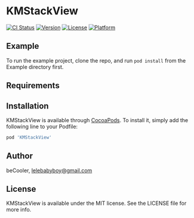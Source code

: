 # KMStackView

[![CI Status](https://img.shields.io/travis/beCooler/KMStackView.svg?style=flat)](https://travis-ci.org/beCooler/KMStackView)
[![Version](https://img.shields.io/cocoapods/v/KMStackView.svg?style=flat)](https://cocoapods.org/pods/KMStackView)
[![License](https://img.shields.io/cocoapods/l/KMStackView.svg?style=flat)](https://cocoapods.org/pods/KMStackView)
[![Platform](https://img.shields.io/cocoapods/p/KMStackView.svg?style=flat)](https://cocoapods.org/pods/KMStackView)

## Example

To run the example project, clone the repo, and run `pod install` from the Example directory first.

## Requirements

## Installation

KMStackView is available through [CocoaPods](https://cocoapods.org). To install
it, simply add the following line to your Podfile:

```ruby
pod 'KMStackView'
```

## Author

beCooler, lelebabyboy@gmail.com

## License

KMStackView is available under the MIT license. See the LICENSE file for more info.
